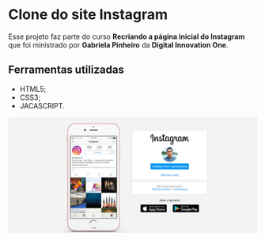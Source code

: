 # Clone do site Instagram

Esse projeto faz parte do curso **Recriando a página inicial do Instagram** que foi ministrado por  **Gabriela Pinheiro** da **Digital Innovation One**.

## Ferramentas utilizadas 
- HTML5;
- CSS3;
- JACASCRIPT.

![tela](https://github.com/marcelodesouzacorrea/clone_instagram/blob/master/img/tela.jpg?raw=true "tela")
